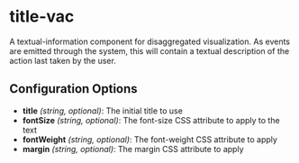 # title-vac

A textual-information component for disaggregated visualization. As events are emitted through the system, this will
contain a textual description of the action last taken by the user.

## Configuration Options

- **title** _(string, optional)_: The initial title to use
- **fontSize** _(string, optional)_: The font-size CSS attribute to apply to the text
- **fontWeight** _(string, optional)_: The font-weight CSS attribute to apply
- **margin** _(string, optional)_: The margin CSS attribute to apply

